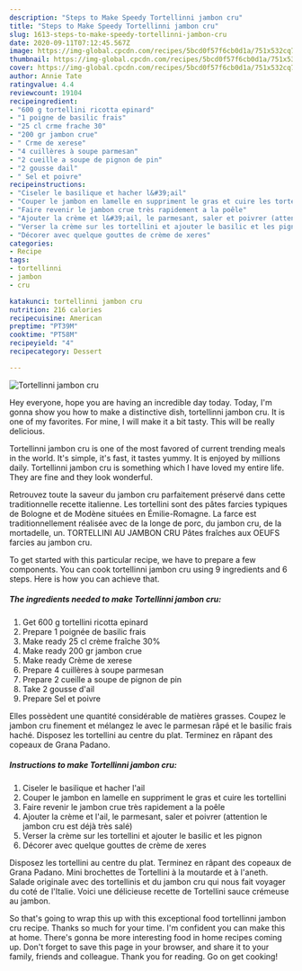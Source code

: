 ```yaml
---
description: "Steps to Make Speedy Tortellinni jambon cru"
title: "Steps to Make Speedy Tortellinni jambon cru"
slug: 1613-steps-to-make-speedy-tortellinni-jambon-cru
date: 2020-09-11T07:12:45.567Z
image: https://img-global.cpcdn.com/recipes/5bcd0f57f6cb0d1a/751x532cq70/tortellinni-jambon-cru-photo-principale-de-la-recette.jpg
thumbnail: https://img-global.cpcdn.com/recipes/5bcd0f57f6cb0d1a/751x532cq70/tortellinni-jambon-cru-photo-principale-de-la-recette.jpg
cover: https://img-global.cpcdn.com/recipes/5bcd0f57f6cb0d1a/751x532cq70/tortellinni-jambon-cru-photo-principale-de-la-recette.jpg
author: Annie Tate
ratingvalue: 4.4
reviewcount: 19104
recipeingredient:
- "600 g tortellini ricotta epinard"
- "1 poigne de basilic frais"
- "25 cl crme frache 30"
- "200 gr jambon crue"
- " Crme de xerese"
- "4 cuillères à soupe parmesan"
- "2 cueille a soupe de pignon de pin"
- "2 gousse dail"
- " Sel et poivre"
recipeinstructions:
- "Ciseler le basilique et hacher l&#39;ail"
- "Couper le jambon en lamelle en suppriment le gras et cuire les tortellini"
- "Faire revenir le jambon crue très rapidement a la poêle"
- "Ajouter la crème et l&#39;ail, le parmesant, saler et poivrer (attention le jambon cru est déjà très salé)"
- "Verser la crème sur les tortellini et ajouter le basilic et les pignon"
- "Décorer avec quelque gouttes de crème de xeres"
categories:
- Recipe
tags:
- tortellinni
- jambon
- cru

katakunci: tortellinni jambon cru 
nutrition: 216 calories
recipecuisine: American
preptime: "PT39M"
cooktime: "PT58M"
recipeyield: "4"
recipecategory: Dessert

---
```



![Tortellinni jambon cru](https://img-global.cpcdn.com/recipes/5bcd0f57f6cb0d1a/751x532cq70/tortellinni-jambon-cru-photo-principale-de-la-recette.jpg)

Hey everyone, hope you are having an incredible day today. Today, I'm gonna show you how to make a distinctive dish, tortellinni jambon cru. It is one of my favorites. For mine, I will make it a bit tasty. This will be really delicious.

Tortellinni jambon cru is one of the most favored of current trending meals in the world. It's simple, it's fast, it tastes yummy. It is enjoyed by millions daily. Tortellinni jambon cru is something which I have loved my entire life. They are fine and they look wonderful.

Retrouvez toute la saveur du jambon cru parfaitement préservé dans cette traditionnelle recette italienne. Les tortellini sont des pâtes farcies typiques de Bologne et de Modène situées en Émilie-Romagne. La farce est traditionnellement réalisée avec de la longe de porc, du jambon cru, de la mortadelle, un. TORTELLINI AU JAMBON CRU Pâtes fraîches aux OEUFS farcies au jambon cru.


To get started with this particular recipe, we have to prepare a few components. You can cook tortellinni jambon cru using 9 ingredients and 6 steps. Here is how you can achieve that.

<!--inarticleads1-->

##### The ingredients needed to make Tortellinni jambon cru:

1. Get 600 g tortellini ricotta epinard
1. Prepare 1 poignée de basilic frais
1. Make ready 25 cl crème fraîche 30%
1. Make ready 200 gr jambon crue
1. Make ready  Crème de xerese
1. Prepare 4 cuillères à soupe parmesan
1. Prepare 2 cueille a soupe de pignon de pin
1. Take 2 gousse d&#39;ail
1. Prepare  Sel et poivre


Elles possèdent une quantité considérable de matières grasses. Coupez le jambon cru finement et mélangez le avec le parmesan râpé et le basilic frais haché. Disposez les tortellini au centre du plat. Terminez en râpant des copeaux de Grana Padano. 

<!--inarticleads2-->

##### Instructions to make Tortellinni jambon cru:

1. Ciseler le basilique et hacher l&#39;ail
1. Couper le jambon en lamelle en suppriment le gras et cuire les tortellini
1. Faire revenir le jambon crue très rapidement a la poêle
1. Ajouter la crème et l&#39;ail, le parmesant, saler et poivrer (attention le jambon cru est déjà très salé)
1. Verser la crème sur les tortellini et ajouter le basilic et les pignon
1. Décorer avec quelque gouttes de crème de xeres


Disposez les tortellini au centre du plat. Terminez en râpant des copeaux de Grana Padano. Mini brochettes de Tortellini à la moutarde et à l&#39;aneth. Salade originale avec des tortellinis et du jambon cru qui nous fait voyager du coté de l&#39;Italie. Voici une délicieuse recette de Tortellini sauce crémeuse au jambon. 

So that's going to wrap this up with this exceptional food tortellinni jambon cru recipe. Thanks so much for your time. I'm confident you can make this at home. There's gonna be more interesting food in home recipes coming up. Don't forget to save this page in your browser, and share it to your family, friends and colleague. Thank you for reading. Go on get cooking!

